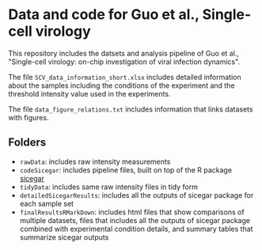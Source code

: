 # Data and code for Guo et al., Single-cell virology

This repository includes the datsets and analysis pipeline of Guo et al., "Single-cell virology: on-chip investigation of viral infection dynamics". 

The file `SCV_data_information_short.xlsx` includes detailed information about the samples including the conditions of the experiment and the threshold intensity value used in the experiments.

The file `data_figure_relations.txt` includes information that links datasets with figures.

## Folders

- `rawData`: includes raw intensity measurements
- `codeSicegar`: includes pipeline files, built on top of the R package [sicegar](https://CRAN.R-project.org/package=sicegar)
- `tidyData`: includes same raw intensity files in tidy form
- `detailedSicegarResults`: includes all the outputs of sicegar package for each sample set
- `finalResultsRMarkDown`: includes html files that show comparisons of multiple datasets, files that includes all the outputs of sicegar package combined with experimental condition details, and summary tables that summarize sicegar outputs 
